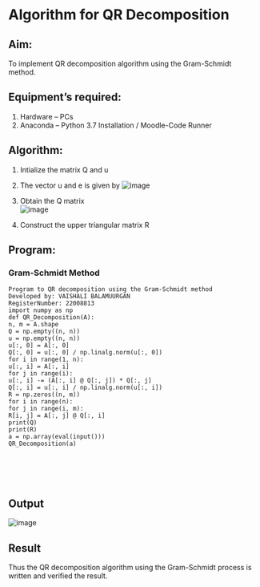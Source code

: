# Algorithm for QR Decomposition
## Aim:
To implement QR decomposition algorithm using the Gram-Schmidt method.
## Equipment’s required:
1.	Hardware – PCs
2.	Anaconda – Python 3.7 Installation / Moodle-Code Runner
## Algorithm:
1.	Intialize the matrix Q and u
2.	The vector u and e is given by
![image](https://user-images.githubusercontent.com/119390134/214597811-c78a6af6-4777-4829-a578-4d4bb4e5af11.png)

3.	Obtain the Q matrix   
   ![image](https://user-images.githubusercontent.com/119390134/214598060-cbc55e4f-ffaa-4d7c-8ead-30d9f8559112.png)
4.	Construct the upper triangular matrix R
    

## Program:
### Gram-Schmidt Method
```
Program to QR decomposition using the Gram-Schmidt method
Developed by: VAISHALI BALAMUURGAN
RegisterNumber: 22008813
import numpy as np
def QR_Decomposition(A):
n, m = A.shape
Q = np.empty((n, n))
u = np.empty((n, n))
u[:, 0] = A[:, 0]
Q[:, 0] = u[:, 0] / np.linalg.norm(u[:, 0])
for i in range(1, n):
u[:, i] = A[:, i]
for j in range(i):
u[:, i] -= (A[:, i] @ Q[:, j]) * Q[:, j]
Q[:, i] = u[:, i] / np.linalg.norm(u[:, i])
R = np.zeros((n, m))
for i in range(n):
for j in range(i, m):
R[i, j] = A[:, j] @ Q[:, i]
print(Q)
print(R)
a = np.array(eval(input()))
QR_Decomposition(a)






```

## Output
![image](https://user-images.githubusercontent.com/119390134/214598713-3f115db0-f38e-4a28-9e62-14cbeac49f6a.png)

## Result
Thus the QR decomposition algorithm using the Gram-Schmidt process is written and verified the result.

